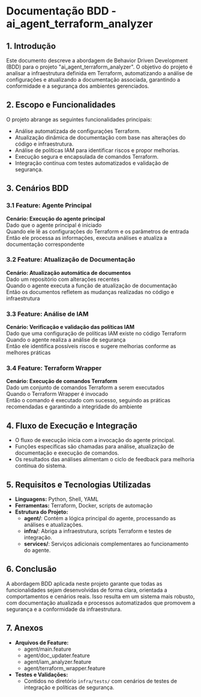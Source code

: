# Documentação BDD - ai_agent_terraform_analyzer

## 1. Introdução
Este documento descreve a abordagem de Behavior Driven Development (BDD) para o projeto "ai_agent_terraform_analyzer". O objetivo do projeto é analisar a infraestrutura definida em Terraform, automatizando a análise de configurações e atualizando a documentação associada, garantindo a conformidade e a segurança dos ambientes gerenciados.

## 2. Escopo e Funcionalidades
O projeto abrange as seguintes funcionalidades principais:
- Análise automatizada de configurações Terraform.
- Atualização dinâmica de documentação com base nas alterações do código e infraestrutura.
- Análise de políticas IAM para identificar riscos e propor melhorias.
- Execução segura e encapsulada de comandos Terraform.
- Integração contínua com testes automatizados e validação de segurança.

## 3. Cenários BDD

### 3.1 Feature: Agente Principal
**Cenário: Execução do agente principal**  
Dado que o agente principal é iniciado  
Quando ele lê as configurações do Terraform e os parâmetros de entrada  
Então ele processa as informações, executa análises e atualiza a documentação correspondente

### 3.2 Feature: Atualização de Documentação
**Cenário: Atualização automática de documentos**  
Dado um repositório com alterações recentes  
Quando o agente executa a função de atualização de documentação  
Então os documentos refletem as mudanças realizadas no código e infraestrutura

### 3.3 Feature: Análise de IAM
**Cenário: Verificação e validação das políticas IAM**  
Dado que uma configuração de políticas IAM existe no código Terraform  
Quando o agente realiza a análise de segurança  
Então ele identifica possíveis riscos e sugere melhorias conforme as melhores práticas

### 3.4 Feature: Terraform Wrapper
**Cenário: Execução de comandos Terraform**  
Dado um conjunto de comandos Terraform a serem executados  
Quando o Terraform Wrapper é invocado  
Então o comando é executado com sucesso, seguindo as práticas recomendadas e garantindo a integridade do ambiente

## 4. Fluxo de Execução e Integração
- O fluxo de execução inicia com a invocação do agente principal.
- Funções específicas são chamadas para análise, atualização de documentação e execução de comandos.
- Os resultados das análises alimentam o ciclo de feedback para melhoria contínua do sistema.

## 5. Requisitos e Tecnologias Utilizadas
- **Linguagens:** Python, Shell, YAML  
- **Ferramentas:** Terraform, Docker, scripts de automação  
- **Estrutura do Projeto:**  
  - **agent/**: Contém a lógica principal do agente, processando as análises e atualizações.
  - **infra/**: Abriga a infraestrutura, scripts Terraform e testes de integração.
  - **services/**: Serviços adicionais complementares ao funcionamento do agente.

## 6. Conclusão
A abordagem BDD aplicada neste projeto garante que todas as funcionalidades sejam desenvolvidas de forma clara, orientada a comportamentos e cenários reais. Isso resulta em um sistema mais robusto, com documentação atualizada e processos automatizados que promovem a segurança e a conformidade da infraestrutura.

## 7. Anexos
- **Arquivos de Feature:**  
  - agent/main.feature  
  - agent/doc_updater.feature  
  - agent/iam_analyzer.feature  
  - agent/terraform_wrapper.feature  
- **Testes e Validações:**  
  - Contidos no diretório `infra/tests/` com cenários de testes de integração e políticas de segurança.